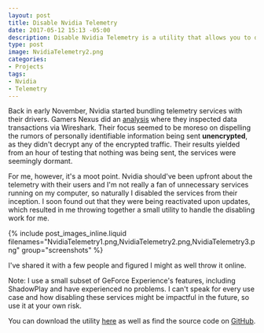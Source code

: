 ```yaml
---
layout: post
title: Disable Nvidia Telemetry
date: 2017-05-12 15:13 -05:00
description: Disable Nvidia Telemetry is a utility that allows you to disable the telemetry services Nvidia bundles with their drivers.
type: post
image: NvidiaTelemetry2.png
categories:
- Projects
tags:
- Nvidia
- Telemetry
---
```


Back in early November, Nvidia started bundling telemetry services with their drivers. Gamers Nexus did an [analysis](http://www.gamersnexus.net/industry/2672-geforce-experience-data-transfer-analysis) where they inspected data transactions via Wireshark. Their focus seemed to be moreso on dispelling the rumors of personally identifiable information being sent **unencrypted**, as they didn't decrypt any of the encrypted traffic. Their results yielded from an hour of testing that nothing was being sent, the services were seemingly dormant.

For me, however, it's a moot point. Nvidia should've been upfront about the telemetry with their users and I'm not really a fan of unnecessary services running on my computer, so naturally I disabled the services from their inception. I soon found out that they were being reactivated upon updates, which resulted in me throwing together a small utility to handle the disabling work for me.

{% include post_images_inline.liquid filenames="NvidiaTelemetry1.png,NvidiaTelemetry2.png,NvidiaTelemetry3.png" group="screenshots" %} 

I've shared it with a few people and figured I might as well throw it online.

Note: I use a small subset of GeForce Experience's features, including ShadowPlay and have experienced no problems. I can't speak for every use case and how disabling these services might be impactful in the future, so use it at your own risk.

You can download the utility [here](https://github.com/NateShoffner/Disable-Nvidia-Telemetry/releases) as well as find the source code on [GitHub](https://github.com/NateShoffner/Disable-Nvidia-Telemetry).